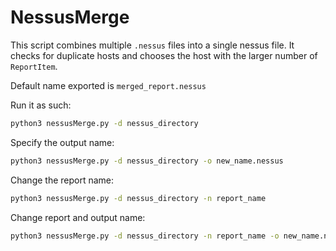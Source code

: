# NessusMerge

This script combines multiple `.nessus` files into a single nessus file. It checks for duplicate hosts and chooses the host with the larger number of `ReportItem`.

Default name exported is `merged_report.nessus`

Run it as such:
```bash
python3 nessusMerge.py -d nessus_directory
```

Specify the output name:
```bash
python3 nessusMerge.py -d nessus_directory -o new_name.nessus
```

Change the report name:
```bash
python3 nessusMerge.py -d nessus_directory -n report_name
```

Change report and output name:
```bash
python3 nessusMerge.py -d nessus_directory -n report_name -o new_name.nessus
```
